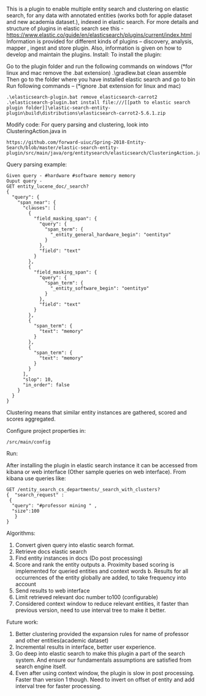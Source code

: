 
This is a plugin to enable multiple entity search and clustering on elastic search, for any data with annotated entities (works both for apple dataset and new academia dataset.), indexed in elastic search. 
For more details and structure of plugins in elastic search see this - 
https://www.elastic.co/guide/en/elasticsearch/plugins/current/index.html
Information is provided for different kinds of plugins – discovery, analysis, mapper , ingest and store plugin. Also, information is given on how to develop and maintain the plugins.
Install:
To install the plugin:

Go to the plugin folder and run the following commands on windows (*for linux and mac remove the .bat extension)
.\gradlew.bat clean assemble
Then go to the folder where you have installed elastic search and go to bin 
Run following commands – (*ignore .bat extension for linux and mac)
```
.\elasticsearch-plugin.bat remove elasticsearch-carrot2
.\elasticsearch-plugin.bat install file:///[[path to elastic search plugin folder]]\elastic-search-entity-plugin\build\distributions\elasticsearch-carrot2-5.6.1.zip
```

Modify code:
For query parsing and clustering, look into ClusteringAction.java in
```
https://github.com/forward-uiuc/Spring-2018-Entity-Search/blob/master/elastic-search-entity-plugin/src/main/java/org/entitysearch/elasticsearch/ClusteringAction.java
```
Query parsing example: 
```
Given query - #hardware #software memory memory
Ouput query -
GET entity_lucene_doc/_search?
{
  "query": {
    "span_near": {
      "clauses": [
        {
          "field_masking_span": {
            "query": {
              "span_term": {
                "_entity_general_hardware_begin": "oentityo"
              }
            },
            "field": "text"
          }
        },
        {
          "field_masking_span": {
            "query": {
              "span_term": {
                "_entity_software_begin": "oentityo"
              }
            },
            "field": "text"
          }
        },
        {
          "span_term": {
            "text": "memory"
          }
        },
        {
          "span_term": {
            "text": "memory"
          }
        }
      ],
      "slop": 10,
      "in_order": false
    }
  }
}

```
Clustering means that similar entity instances are gathered, scored and scores aggregated.

Configure project properties in:
```
/src/main/config 
```

Run:


After installing the plugin in elastic search instance it can be accessed from kibana or web interface (Other sample queries on web interface).
From kibana use queries like:
```
GET /entity_search_cs_departments/_search_with_clusters?
{  "search_request" :
 {
  "query": "#professor mining " ,    
  "size":100
   }
}
```

Algorithms: 
1.  Convert given query into elastic search format. 
2.  Retrieve docs elastic search
3.  Find entity instances in docs (Do post processing)
4.  Score and rank the entity outputs
  a.  Proximity based scoring is implemented for queried entities and context words
  b.  Results for all occurrences of the entity globally are added, to take frequency into account
5.  Send results to web interface
6.  Limit retrieved relevant doc number to100 (configurable)
7.  Considered context window to reduce relevant entities, it faster than previous version, need to use interval tree to make it better. 


Future work:
1.  Better clustering provided the expansion rules for name of professor and other entities(academic dataset)
2.  Incremental results in interface, better user experience.
3.  Go deep into elastic search to make this plugin a part of the search system. And ensure our fundamentals assumptions are satisfied from search engine itself. 
4. Even after using context window, the plugin is slow in post processing. Faster than version 1 though. Need to invert on offset of entity and add interval tree for faster processing. 
